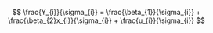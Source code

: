 $$
\frac{Y_{i}}{\sigma_{i}} = \frac{\beta_{1}}{\sigma_{i}} + \frac{\beta_{2}x_{i}}{\sigma_{i}} + \frac{u_{i}}{\sigma_{i}}
$$

